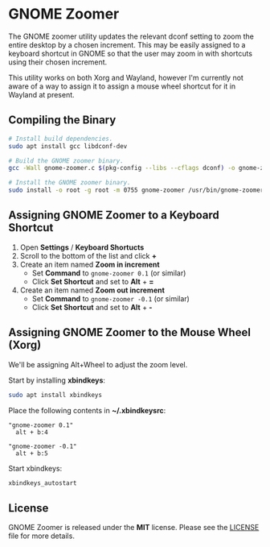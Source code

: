 # GNOME Zoomer

The GNOME zoomer utility updates the relevant dconf setting to zoom the entire desktop by a chosen
increment.  This may be easily assigned to a keyboard shortcut in GNOME so that the user may zoom
in with shortcuts using their chosen increment.

This utility works on both Xorg and Wayland, however I'm currently not aware of a way to assign it
to assign a mouse wheel shortcut for it in Wayland at present.

## Compiling the Binary

```bash
# Install build dependencies.
sudo apt install gcc libdconf-dev

# Build the GNOME zoomer binary.
gcc -Wall gnome-zoomer.c $(pkg-config --libs --cflags dconf) -o gnome-zoomer

# Install the GNOME zoomer binary.
sudo install -o root -g root -m 0755 gnome-zoomer /usr/bin/gnome-zoomer
```

## Assigning GNOME Zoomer to a Keyboard Shortcut

1. Open **Settings** / **Keyboard Shortucts**
2. Scroll to the bottom of the list and click **+**
3. Create an item named **Zoom in increment**
   * Set **Command** to `gnome-zoomer 0.1` (or similar)
   * Click **Set Shortcut** and set to **Alt** + **=**
4. Create an item named **Zoom out increment**
   * Set **Command** to `gnome-zoomer -0.1` (or similar)
   * Click **Set Shortcut** and set to **Alt** + **-**

## Assigning GNOME Zoomer to the Mouse Wheel (Xorg)

We'll be assigning Alt+Wheel to adjust the zoom level.

Start by installing **xbindkeys**:

```bash
sudo apt install xbindkeys
```

Place the following contents in **~/.xbindkeysrc**:

```
"gnome-zoomer 0.1"
  alt + b:4

"gnome-zoomer -0.1"
  alt + b:5
```

Start xbindkeys:

```bash
xbindkeys_autostart
```

## License

GNOME Zoomer is released under the **MIT** license. Please see the
[LICENSE](https://github.com/fgimian/gnome-zoomer/blob/master/LICENSE)
file for more details.

